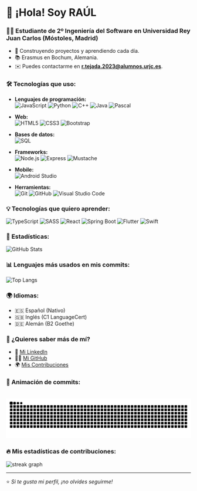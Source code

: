 # 👋 ¡Hola! Soy RAÚL
### 🧑‍💻 Estudiante de 2º Ingeniería del Software en Universidad Rey Juan Carlos (Móstoles, Madrid)

- 🚀 Construyendo proyectos y aprendiendo cada día.
- 📚 Erasmus en Bochum, Alemania.
- ✉️ Puedes contactarme en **[r.tejada.2023@alumnos.urjc.es](mailto:r.tejada.2023@alumnos.urjc.es)**.

### 🛠️ Tecnologías que uso:  
- **Lenguajes de programación:**  
  ![JavaScript](https://img.shields.io/badge/-JavaScript-F7DF1E?logo=javascript&logoColor=black) ![Python](https://img.shields.io/badge/-Python-3776AB?logo=python&logoColor=white) ![C++](https://img.shields.io/badge/-C++-00599C?logo=c%2B%2B&logoColor=white) ![Java](https://img.shields.io/badge/-Java-007396?logo=java&logoColor=white) ![Pascal](https://img.shields.io/badge/-Pascal-1E90FF)    

- **Web:**  
  ![HTML5](https://img.shields.io/badge/-HTML5-E34F26?logo=html5&logoColor=white) ![CSS3](https://img.shields.io/badge/-CSS3-1572B6?logo=css3&logoColor=white) ![Bootstrap](https://img.shields.io/badge/-Bootstrap-7952B3?logo=bootstrap&logoColor=white)    

- **Bases de datos:**  
  ![SQL](https://img.shields.io/badge/-SQL-4479A1?logo=mysql&logoColor=white)  

- **Frameworks:**  
  ![Node.js](https://img.shields.io/badge/-Node.js-339933?logo=node.js&logoColor=white) ![Express](https://img.shields.io/badge/-Express-000000?logo=express&logoColor=white) ![Mustache](https://img.shields.io/badge/-Mustache-964B00?logo=mustache&logoColor=white) 

- **Mobile:**  
  ![Android Studio](https://img.shields.io/badge/-Android%20Studio-3DDC84?logo=android-studio&logoColor=white)  

- **Herramientas:**  
  ![Git](https://img.shields.io/badge/-Git-F05032?logo=git&logoColor=white) ![GitHub](https://img.shields.io/badge/-GitHub-181717?logo=github&logoColor=white) ![Visual Studio Code](https://img.shields.io/badge/-VS%20Code-007ACC?logo=visual-studio-code&logoColor=white)  

### 💡 Tecnologías que quiero aprender:
![TypeScript](https://img.shields.io/badge/-TypeScript-3178C6?logo=typescript&logoColor=white) ![SASS](https://img.shields.io/badge/-SASS-CC6699?logo=sass&logoColor=white) ![React](https://img.shields.io/badge/-React-61DAFB?logo=react&logoColor=black) ![Spring Boot](https://img.shields.io/badge/-Spring%20Boot-6DB33F?logo=spring-boot&logoColor=white) ![Flutter](https://img.shields.io/badge/-Flutter-02569B?logo=flutter&logoColor=white) ![Swift](https://img.shields.io/badge/-Swift-FA7343?logo=swift&logoColor=white)

### 🌟 Estadísticas:
![GitHub Stats](https://github-readme-stats.vercel.app/api?username=raultejada24&show_icons=true&theme=radical)

### 📊 Lenguajes más usados en mis commits:
![Top Langs](https://github-readme-stats.vercel.app/api/top-langs/?username=raultejada24&layout=compact)

### 🌍 Idiomas:
- 🇪🇸 Español (Nativo)
- 🇬🇧 Inglés (C1 LanguageCert)
- 🇩🇪 Alemán (B2 Goethe)

### 💬 ¿Quieres saber más de mí?
- 💼 [Mi LinkedIn](https://www.linkedin.com/in/raúl-tejada-merinero-828ab2320)
- 🧑‍💻 [Mi GitHub](https://github.com/raultejada24) 
- 🌍 [Mis Contribuciones](https://github.com/raultejada24?tab=repositories)

### 🚀 Animación de commits:


<br clear="both">

<img src="https://raw.githubusercontent.com/raultejada24/raultejada24/output/snake.svg" alt="Snake animation" />


### 🔥 Mis estadísticas de contribuciones:

<img src="https://streak-stats.demolab.com?user=raultejada24&locale=en&mode=daily&theme=dark&hide_border=false&border_radius=5&order=3" height="220" alt="streak graph" />


<div align="center">
</div>

---
⭐️ *Si te gusta mi perfil, ¡no olvides seguirme!*
